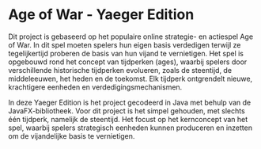 # Age of War - Yaeger Edition

Dit project is gebaseerd op het populaire online strategie- en actiespel Age of War.
In dit spel moeten spelers hun eigen basis verdedigen terwijl ze tegelijkertijd proberen de basis van hun vijand te vernietigen.
Het spel is opgebouwd rond het concept van tijdperken (ages), waarbij spelers door verschillende historische tijdperken evolueren, zoals de steentijd, de middeleeuwen, het heden en de toekomst.
Elk tijdperk ontgrendelt nieuwe, krachtigere eenheden en verdedigingsmechanismen.

In deze Yaeger Edition is het project gecodeerd in Java met behulp van de JavaFX-bibliotheek.
Voor dit project is het simpel gehouden, met slechts één tijdperk, namelijk de steentijd.
Het focust op het kernconcept van het spel, waarbij spelers strategisch eenheden kunnen produceren en inzetten om de vijandelijke basis te vernietigen.
